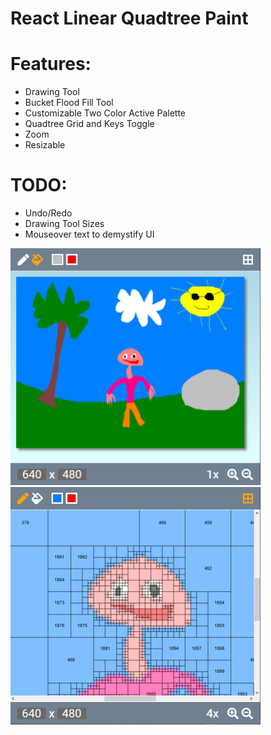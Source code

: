 # React Linear Quadtree Paint

# Features:
- Drawing Tool 
- Bucket Flood Fill Tool
- Customizable Two Color Active Palette
- Quadtree Grid and Keys Toggle
- Zoom
- Resizable

# TODO:
- Undo/Redo
- Drawing Tool Sizes
- Mouseover text to demystify UI

![Example Overview](./images/example1.png)
![Example Zoom with Grid and Keys](./images/example2.png)